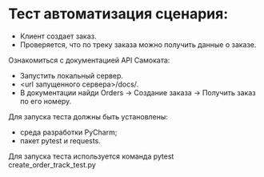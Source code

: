 ﻿# Тест автоматизация сценария:
- Клиент создает заказ.
- Проверяется, что по треку заказа можно получить данные о заказе.

Ознакомиться с документацией API Самоката: 
- Запустить локальный сервер. 
- <url запущенного сервера>/docs/. 
- В документации найди Orders → Создание заказа → Получить заказ по его номеру. 

Для запуска теста должны быть установлены:
- среда разработки PyCharm;
- пакет pytest и requests.

Для запуска теста используется команда pytest create_order_track_test.py
 